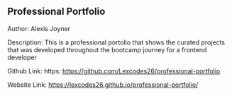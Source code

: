 ##  Professional Portfolio

Author: Alexis Joyner

Description: This is a professional portolio that shows the curated projects that was developed throughout the bootcamp journey for a frontend developer

Github Link: https: https://github.com/Lexcodes26/professional-portfolio

Website Link: https://lexcodes26.github.io/professional-portfolio/

